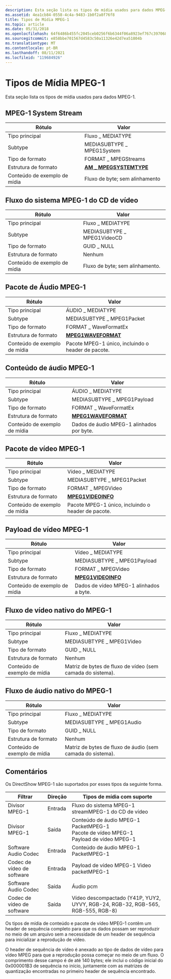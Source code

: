 ```yaml
---
description: Esta seção lista os tipos de mídia usados para dados MPEG-1.
ms.assetid: 4ea1cb84-0558-4c4a-9483-1b0f2a8f76f8
title: Tipos de Mídia MPEG-1
ms.topic: article
ms.date: 05/31/2018
ms.openlocfilehash: 64f6486b455fc2045ceb0256f6b6344f06a8923ef767c397068022acec052627
ms.sourcegitcommit: e858bbe701567d4583c50a11326e42d7ea51804b
ms.translationtype: MT
ms.contentlocale: pt-BR
ms.lasthandoff: 08/11/2021
ms.locfileid: "119684926"
---
```

# <a name="mpeg-1-media-types"></a>Tipos de Mídia MPEG-1

Esta seção lista os tipos de mídia usados para dados MPEG-1.

## <a name="mpeg-1-system-stream"></a>MPEG-1 System Stream



| Rótulo | Valor |
|-----------------------|-------------------------------------------------|
| Tipo principal            | Fluxo \_ MEDIATYPE                               |
| Subtype               | MEDIASUBTYPE \_ MPEG1System                       |
| Tipo de formato           | FORMAT \_ MPEGStreams                             |
| Estrutura de formato      | [**AM \_ MPEGSYSTEMTYPE**](/previous-versions/windows/desktop/api/mpegtype/ns-mpegtype-am_mpegsystemtype) |
| Conteúdo de exemplo de mídia | Fluxo de byte; sem alinhamento                       |



 

## <a name="mpeg-1-system-stream-from-video-cd"></a>Fluxo do sistema MPEG-1 do CD de vídeo



| Rótulo | Valor |
|-----------------------|----------------------------|
| Tipo principal            | Fluxo \_ MEDIATYPE          |
| Subtype               | MEDIASUBTYPE \_ MPEG1VideoCD |
| Tipo de formato           | GUID \_ NULL                 |
| Estrutura de formato      | Nenhum                       |
| Conteúdo de exemplo de mídia | Fluxo de byte; sem alinhamento. |



 

## <a name="mpeg-1-audio-packet"></a>Pacote de Áudio MPEG-1



| Rótulo | Valor |
|-----------------------|------------------------------------------------|
| Tipo principal            | ÁUDIO \_ MEDIATYPE                               |
| Subtype               | MEDIASUBTYPE \_ MPEG1Packet                      |
| Tipo de formato           | FORMAT \_ WaveFormatEx                           |
| Estrutura de formato      | [**MPEG1WAVEFORMAT**](/windows/desktop/api/mmreg/ns-mmreg-mpeg1waveformat)     |
| Conteúdo de exemplo de mídia | Pacote MPEG-1 único, incluindo o header de pacote. |



 

## <a name="mpeg-1-audio-payload"></a>Conteúdo de áudio MPEG-1



| Rótulo | Valor |
|-----------------------|--------------------------------------------|
| Tipo principal            | ÁUDIO \_ MEDIATYPE                           |
| Subtype               | MEDIASUBTYPE \_ MPEG1Payload                 |
| Tipo de formato           | FORMAT \_ WaveFormatEx                       |
| Estrutura de formato      | [**MPEG1WAVEFORMAT**](/windows/desktop/api/mmreg/ns-mmreg-mpeg1waveformat) |
| Conteúdo de exemplo de mídia | Dados de áudio MPEG-1 alinhados por byte.            |



 

## <a name="mpeg-1-video-packet"></a>Pacote de vídeo MPEG-1



| Rótulo | Valor |
|-----------------------|------------------------------------------------|
| Tipo principal            | Vídeo \_ MEDIATYPE                               |
| Subtype               | MEDIASUBTYPE \_ MPEG1Packet                      |
| Tipo de formato           | FORMAT \_ MPEGVideo                              |
| Estrutura de formato      | [**MPEG1VIDEOINFO**](/previous-versions/windows/desktop/api/amvideo/ns-amvideo-mpeg1videoinfo)       |
| Conteúdo de exemplo de mídia | Pacote MPEG-1 único, incluindo o header de pacote. |



 

## <a name="mpeg-1-video-payload"></a>Payload de vídeo MPEG-1



| Rótulo | Valor |
|-----------------------|------------------------------------------|
| Tipo principal            | Vídeo \_ MEDIATYPE                         |
| Subtype               | MEDIASUBTYPE \_ MPEG1Payload               |
| Tipo de formato           | FORMAT \_ MPEGVideo                        |
| Estrutura de formato      | [**MPEG1VIDEOINFO**](/previous-versions/windows/desktop/api/amvideo/ns-amvideo-mpeg1videoinfo) |
| Conteúdo de exemplo de mídia | Dados de vídeo MPEG-1 alinhados a byte.          |



 

## <a name="mpeg-1-native-video-stream"></a>Fluxo de vídeo nativo do MPEG-1



| Rótulo | Valor |
|-----------------------|------------------------------------------------|
| Tipo principal            | Fluxo \_ MEDIATYPE                              |
| Subtype               | MEDIASUBTYPE \_ MPEG1Video                      |
| Tipo de formato           | GUID \_ NULL                                     |
| Estrutura de formato      | Nenhum                                           |
| Conteúdo de exemplo de mídia | Matriz de bytes de fluxo de vídeo (sem camada do sistema). |



 

## <a name="mpeg-1-native-audio-stream"></a>Fluxo de áudio nativo do MPEG-1



| Rótulo | Valor |
|-----------------------|------------------------------------------------|
| Tipo principal            | Fluxo \_ MEDIATYPE                              |
| Subtype               | MEDIASUBTYPE \_ MPEG1Audio                      |
| Tipo de formato           | GUID \_ NULL                                     |
| Estrutura de formato      | Nenhum                                           |
| Conteúdo de exemplo de mídia | Matriz de bytes de fluxo de áudio (sem camada do sistema). |



 

## <a name="remarks"></a>Comentários

Os DirectShow MPEG-1 são suportados por esses tipos da seguinte forma.



| Filtrar               | Direção | Tipos de mídia com suporte                                                                                             |
|----------------------|-----------|-------------------------------------------------------------------------------------------------------------------|
| Divisor MPEG-1      | Entrada     | Fluxo do sistema MPEG-1 streamMPEG-1 do CD de vídeo<br/>                                                 |
| Divisor MPEG-1      | Saída    | Conteúdo de áudio MPEG-1 PacketMPEG-1<br/> Pacote de vídeo MPEG-1<br/> Payload de vídeo MPEG-1<br/> |
| Software Audio Codec | Entrada     | Conteúdo de áudio MPEG-1 PacketMPEG-1<br/>                                                                |
| Codec de vídeo de software | Entrada     | Payload de vídeo MPEG-1 Video packetMPEG-1<br/>                                                                |
| Software Audio Codec | Saída    | Áudio pcm                                                                                                         |
| Codec de vídeo de software | Saída    | Vídeo descompactado (Y41P, YUY2, UYVY, RGB-24, RGB-32, RGB-565, RGB-555, RGB-8)                                    |



 

Os tipos de mídia de conteúdo e pacote de vídeo MPEG-1 contêm um header de sequência completo para que os dados possam ser reproduzir no meio de um arquivo sem a necessidade de um header de sequência para inicializar a reprodução de vídeo.

O header de sequência de vídeo é anexado ao tipo de dados de vídeo para vídeo MPEG para que a reprodução possa começar no meio de um fluxo. O comprimento desse campo é de até 140 bytes; ele inclui o código inicial do 0x000001B3 de sequência no início, juntamente com as matrizes de quantização encontradas no primeiro header de sequência encontrado.

 

 




